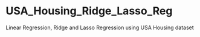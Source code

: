 # USA_Housing_Ridge_Lasso_Reg
Linear Regression, Ridge and Lasso Regression using USA Housing dataset
